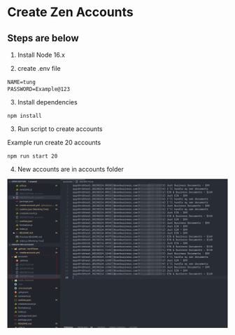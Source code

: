 # Create Zen Accounts

## Steps are below

1. Install Node 16.x
  
2. create .env file

```
NAME=tung
PASSWORD=Example@123
```

3. Install dependencies

```
npm install
```

3. Run script to create accounts
  
Example run create 20 accounts
```
npm run start 20
```

4. New accounts are in accounts folder

![Accounts folder](./images/accounts.png)

